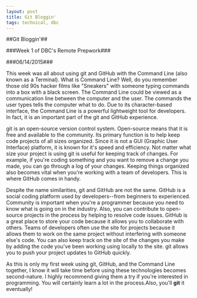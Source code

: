 ```yaml
---
layout: post
title: Git Bloggin'
tags: technical, dbc
---
```

##Git Bloggin'##

###Week 1 of DBC's Remote Prepwork###

###06/14/2015###

This week was all about using git and GitHub with the Command Line (also known as a Terminal). What is Command Line? Well, do you remember those old 90s hacker films like "Sneakers" with someone typing commands into a box with a black screen. The Command Line could be viewed as a communication line between the computer and the user. The commands the user types tells the computer what to do. Due to its character-based interface, the Command Line is a powerful lightweight tool for developers. In fact, it is an important part of the git and GitHub experience.

git is an open-source version control system. Open-source means that it is free and available to the community. Its primary function is to help keep code projects of all sizes organized. Since it is not a GUI (Graphic User Interface) platform, it is known for it's speed and efficiency. Not matter what size your project is using git is useful for keeping track of changes. For example, if you're coding something and you want to remove a change you made, you can go through a log of your changes. Keeping things organized also becomes vital when you're working with a team of developers. This is where GitHub comes in handy.

Despite the name similarities, git and GitHub are not the same. GitHub is a social coding platform used by developers--from beginners to experienced. Community is important when you're a programmer because you need to know what is going on in the industry. Also, you can contribute to open-source projects in the process by helping to resolve code issues. GitHub is a great place to store your code because it allows you to collaborate with others. Teams of developers often use the site for projects because it allows them to work on the same project without interfering with someone else's code. You can also keep track on the site of the changes you make by adding the code you've been working using locally to the site. git allows you to push your project updates to GitHub quickly.

As this is only my first week using git, GitHub, and the Command Line together, I know it will take time before using these technologies becomes second-nature. I highly recommend giving them a try if you're interested in programming. You will certainly learn a lot in the process.Also, you'll **git** it eventually!